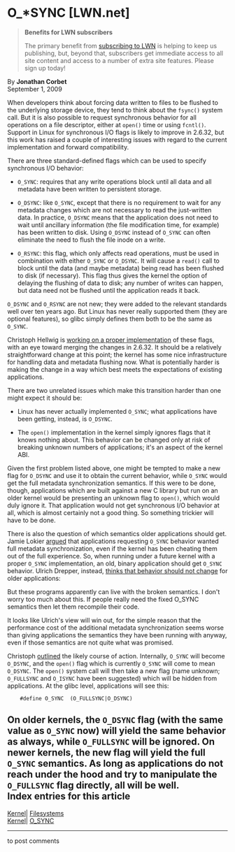 # O_*SYNC [LWN.net]

> **Benefits for LWN subscribers**
> 
> The primary benefit from [subscribing to LWN](/Promo/nst-nag5/subscribe) is helping to keep us publishing, but, beyond that, subscribers get immediate access to all site content and access to a number of extra site features. Please sign up today! 

By **Jonathan Corbet**  
September 1, 2009 

When developers think about forcing data written to files to be flushed to the underlying storage device, they tend to think about the `fsync()` system call. But it is also possible to request synchronous behavior for all operations on a file descriptor, either at `open()` time or using `fcntl()`. Support in Linux for synchronous I/O flags is likely to improve in 2.6.32, but this work has raised a couple of interesting issues with regard to the current implementation and forward compatibility. 

There are three standard-defined flags which can be used to specify synchronous I/O behavior: 

  * `O_SYNC`: requires that any write operations block until all data and all metadata have been written to persistent storage. 

  * `O_DSYNC`: like `O_SYNC`, except that there is no requirement to wait for any metadata changes which are not necessary to read the just-written data. In practice, `O_DSYNC` means that the application does not need to wait until ancillary information (the file modification time, for example) has been written to disk. Using `O_DSYNC` instead of `O_SYNC` can often eliminate the need to flush the file inode on a write. 

  * `O_RSYNC`: this flag, which only affects read operations, must be used in combination with either `O_SYNC` or `O_DSYNC`. It will cause a `read()` call to block until the data (and maybe metadata) being read has been flushed to disk (if necessary). This flag thus gives the kernel the option of delaying the flushing of data to disk; any number of writes can happen, but data need not be flushed until the application reads it back. 




`O_DSYNC` and `O_RSYNC` are not new; they were added to the relevant standards well over ten years ago. But Linux has never really supported them (they are optional features), so glibc simply defines them both to be the same as `O_SYNC`. 

Christoph Hellwig is [working on a proper implementation](/Articles/350221/) of these flags, with an eye toward merging the changes in 2.6.32. It should be a relatively straightforward change at this point; the kernel has some nice infrastructure for handling data and metadata flushing now. What is potentially harder is making the change in a way which best meets the expectations of existing applications. 

There are two unrelated issues which make this transition harder than one might expect it should be: 

  * Linux has never actually implemented `O_SYNC`; what applications have been getting, instead, is `O_DSYNC`. 

  * The `open()` implementation in the kernel simply ignores flags that it knows nothing about. This behavior can be changed only at risk of breaking unknown numbers of applications; it's an aspect of the kernel ABI. 




Given the first problem listed above, one might be tempted to make a new flag for `O_DSYNC` and use it to obtain the current behavior, while `O_SYNC` would get the full metadata synchronization semantics. If this were to be done, though, applications which are built against a new C library but run on an older kernel would be presenting an unknown flag to `open()`, which would duly ignore it. That application would not get synchronous I/O behavior at all, which is almost certainly not a good thing. So something trickier will have to be done. 

There is also the question of which semantics older applications should get. Jamie Lokier [argued](/Articles/350225/) that applications requesting `O_SYNC` behavior wanted full metadata synchronization, even if the kernel has been cheating them out of the full experience. So, when running under a future kernel with a proper `O_SYNC` implementation, an old, binary application should get `O_SYNC` behavior. Ulrich Drepper, instead, [thinks that behavior should not change](/Articles/350226/) for older applications: 

But these programs apparently can live with the broken semantics. I don't worry too much about this. If people really need the fixed O_SYNC semantics then let them recompile their code. 

It looks like Ulrich's view will win out, for the simple reason that the performance cost of the additional metadata synchronization seems worse than giving applications the semantics they have been running with anyway, even if those semantics are not quite what was promised. 

Christoph [outlined](/Articles/350227/) the likely course of action. Internally, `O_SYNC` will become `O_DSYNC`, and the `open()` flag which is currently `O_SYNC` will come to mean `O_DSYNC`. The `open()` system call will then take a new flag (name unknown; `O_FULLSYNC` and `O_ISYNC` have been suggested) which will be hidden from applications. At the glibc level, applications will see this: 
    
    
        #define O_SYNC	(O_FULLSYNC|O_DSYNC)
    

On older kernels, the `O_DSYNC` flag (with the same value as `O_SYNC` now) will yield the same behavior as always, while `O_FULLSYNC` will be ignored. On newer kernels, the new flag will yield the full `O_SYNC` semantics. As long as applications do not reach under the hood and try to manipulate the `O_FULLSYNC` flag directly, all will be well.  
Index entries for this article  
---  
[Kernel](/Kernel/Index)| [Filesystems](/Kernel/Index#Filesystems)  
[Kernel](/Kernel/Index)| [O_SYNC](/Kernel/Index#O_SYNC)  
  


* * *

to post comments 
